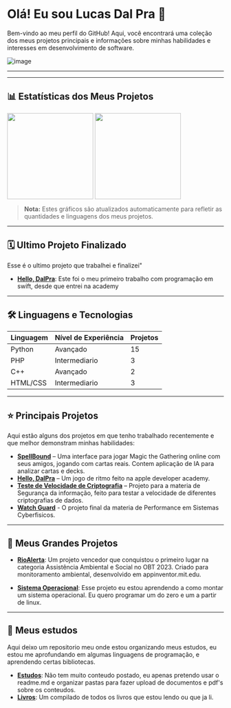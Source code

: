 # Olá! Eu sou Lucas Dal Pra 👋

Bem-vindo ao meu perfil do GitHub! Aqui, você encontrará uma coleção dos meus projetos principais e informações sobre minhas habilidades e interesses em desenvolvimento de software.

![image](https://github.com/user-attachments/assets/12bff718-0e5a-4a02-bbd0-95920b783d62)

---

---

## 📊 Estatísticas dos Meus Projetos

<img align="center" src="https://github-readme-stats.vercel.app/api?username=DalPra0&show_icons=true&theme=radical" height='200px'>
<img align="center" src="https://github-readme-stats.vercel.app/api/top-langs/?username=DalPra0&show_icons=true&theme=radical" height='200px'>

> **Nota:** Estes gráficos são atualizados automaticamente para refletir as quantidades e linguagens dos meus projetos.

---
## 🗓 Ultimo Projeto Finalizado

Esse é o ultimo projeto que trabalhei e finalizei"

- **[Hello, DalPra](https://github.com/DalPra0/Hello-DalPra)**: Este foi o meu primeiro trabalho com programação em swift, desde que entrei na academy

---

## 🛠️ Linguagens e Tecnologias

| Linguagem    | Nível de Experiência | Projetos |
|--------------|-----------------------|----------|
| Python       | Avançado              | 15       |
| PHP          | Intermediario         | 3        |
| C++          | Avançado              | 2        |
| HTML/CSS     | Intermediario         | 3        |

---

## ⭐ Principais Projetos

Aqui estão alguns dos projetos em que tenho trabalhado recentemente e que melhor demonstram minhas habilidades:

- [**SpellBound**](https://github.com/DalPra0/Spellbound) – Uma interface para jogar Magic the Gathering online com seus amigos, jogando com cartas reais. Contem aplicação de IA para analizar cartas e decks.
- [**Hello, DalPra**](https://github.com/DalPra0/Hello-DalPra) – Um jogo de ritmo feito na apple developer academy.
- [**Teste de Velocidade de Criptografia**](https://github.com/DalPra0/TesteVelocidadeCriptografia) – Projeto para a materia de Segurança da informação, feito para testar a velocidade de diferentes criptografias de dados.
- [**Watch Guard**](https://github.com/DalPra0/WatchGuard) - O projeto final da materia de Performance em Sistemas Cyberfisicos.

---

## 🚀 Meus Grandes Projetos

- **[RioAlerta](https://github.com/DalPra0/RioAlerta)**: Um projeto vencedor que conquistou o primeiro lugar na categoria Assistência Ambiental e Social no OBT 2023. Criado para monitoramento ambiental, desenvolvido em appinventor.mit.edu.


- **[Sistema Operacional](https://github.com/DalPra0/MontandoUmSistemaOperacional)**: Esse projeto eu estou aprendendo a como montar um sistema operacional. Eu quero programar um do zero e um a partir de linux.

---

## 📒 Meus estudos

Aqui deixo um repositorio meu onde estou organizando meus estudos, eu estou me aprofundando em algumas linguagens de programação, e aprendendo certas bibliotecas.

- **[Estudos](https://github.com/DalPra0/aprendendo)**: Não tem muito conteudo postado, eu apenas pretendo usar o readme.md e organizar pastas para fazer upload de documentos e pdf's sobre os conteudos.
- **[Livros](https://github.com/DalPra0/MontandoUmSistemaOperacional/tree/main/Livros)**: Um compilado de todos os livros que estou lendo ou que ja li.
